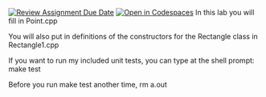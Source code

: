 [![Review Assignment Due Date](https://classroom.github.com/assets/deadline-readme-button-22041afd0340ce965d47ae6ef1cefeee28c7c493a6346c4f15d667ab976d596c.svg)](https://classroom.github.com/a/SbqfL04S)
[![Open in Codespaces](https://classroom.github.com/assets/launch-codespace-2972f46106e565e64193e422d61a12cf1da4916b45550586e14ef0a7c637dd04.svg)](https://classroom.github.com/open-in-codespaces?assignment_repo_id=19641828)
In this lab you will fill in Point.cpp 

You will also put in definitions of the constructors for the Rectangle class in Rectangle1.cpp

 If you want to run my included unit tests, you can type at the shell prompt:
 make test
 
Before you run make test another time, rm a.out